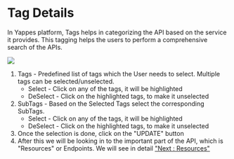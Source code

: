 Tag Details
===========

In Yappes platform, Tags helps in categorizing the API based on the
service it provides. This tagging helps the users to perform a
comprehensive search of the APIs.

![](../images/existing_api/existing_api_tags_01.png)

1.  Tags - Predefined list of tags which the User needs to select.
    Multiple tags can be selected/unselected.
    -   Select - Click on any of the tags, it will be highlighted
    -   DeSelect - Click on the highlighted tags, to make it unselected
2.  SubTags - Based on the Selected Tags select the corresponding
    SubTags.
    -   Select - Click on any of the tags, it will be highlighted
    -   DeSelect - Click on the highlighted tags, to make it unselected
3.  Once the selection is done, click on the "UPDATE" button
4.  After this we will be looking in to the important part of the API,
    which is "Resources" or Endpoints. We will see in detail ["Next :
    Resources"](resource)
